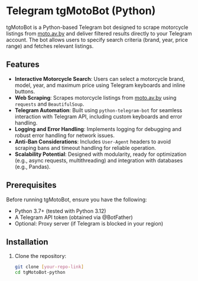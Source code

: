 # Telegram tgMotoBot (Python)

tgMotoBot is a Python-based Telegram bot designed to scrape motorcycle listings from [moto.av.by](https://moto.av.by) and deliver filtered results directly to your Telegram account. The bot allows users to specify search criteria (brand, year, price range) and fetches relevant listings.

## Features

- **Interactive Motorcycle Search**: Users can select a motorcycle brand, model, year, and maximum price using Telegram keyboards and inline buttons.
- **Web Scraping**: Scrapes motorcycle listings from [moto.av.by](https://moto.av.by) using `requests` and `BeautifulSoup`.
- **Telegram Automation**: Built using `python-telegram-bot` for seamless interaction with Telegram API, including custom keyboards and error handling.
- **Logging and Error Handling**: Implements logging for debugging and robust error handling for network issues.
- **Anti-Ban Considerations**: Includes `User-Agent` headers to avoid scraping bans and timeout handling for reliable operation.
- **Scalability Potential**: Designed with modularity, ready for optimization (e.g., async requests, multithreading) and integration with databases (e.g., Pandas).

## Prerequisites

Before running tgMotoBot, ensure you have the following:

- Python 3.7+ (tested with Python 3.12)
- A Telegram API token (obtained via @BotFather)
- Optional: Proxy server (if Telegram is blocked in your region)

## Installation

1. Clone the repository:
   ```bash
   git clone [your-repo-link]
   cd tgMotoBot-python
   ```
